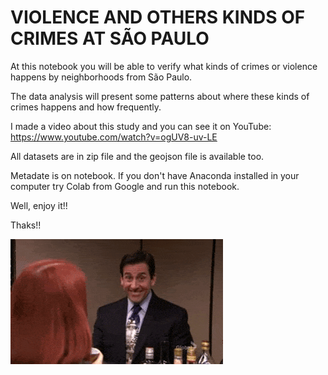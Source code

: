 # VIOLENCE AND OTHERS KINDS OF CRIMES AT SÃO PAULO

At this notebook you will be able to verify what kinds of crimes or violence happens by neighborhoods from São Paulo.

The data analysis will present some patterns about where these kinds of crimes happens and how frequently.

I made a video about this study and you can see it on YouTube: https://www.youtube.com/watch?v=ogUV8-uv-LE

All datasets are in zip file and the geojson file is available too.

Metadate is on notebook. If you don't have Anaconda installed in your computer try Colab from Google and run this notebook.

Well, enjoy it!!

Thaks!!

![](https://github.com/ricardomotoyama/VIOLENCE_SAO_PAULO/blob/main/the_office_1.gif)
